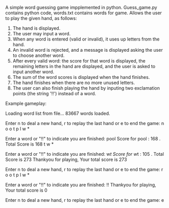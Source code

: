 A simple word guessing game impplemented in python.
Guess_game.py contains python code, words.txt contains words for game.
Allows the user to play the given hand, as follows:

1. The hand is displayed.
2. The user may input a word.
3. When any word is entered (valid or invalid), it uses up letters
   from the hand.
4. An invalid word is rejected, and a message is displayed asking
   the user to choose another word.
5. After every valid word: the score for that word is displayed,
   the remaining letters in the hand are displayed, and the user
   is asked to input another word.
6. The sum of the word scores is displayed when the hand finishes.
7. The hand finishes when there are no more unused letters.
8. The user can also finish playing the hand by inputing two 
   exclamation points (the string '!!') instead of a word.
   
Example gameplay:

Loading word list from file...
   83667 words loaded.

Enter n to deal a new hand, r to replay the last hand or e to end the game: n
o o t p l w * 

Enter a word or "!!" to indicate you are finished: pool
Score for pool : 168 .
Total Score is 168
t w * 

Enter a word or "!!" to indicate you are finished: w*t
Score for w*t : 105 .
Total Score is 273
Thankyou for playing, Your total score is 273

Enter n to deal a new hand, r to replay the last hand or e to end the game: r
o o t p l w * 

Enter a word or "!!" to indicate you are finished: !!
Thankyou for playing, Your total score is 0

Enter n to deal a new hand, r to replay the last hand or e to end the game: e
